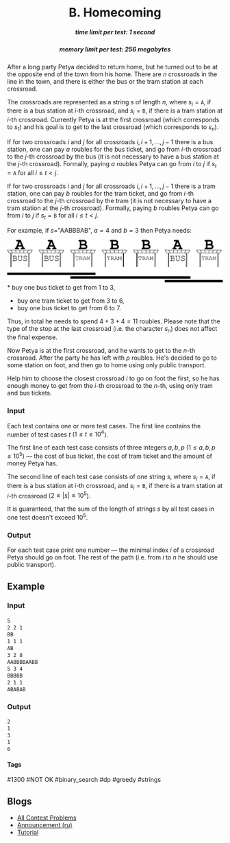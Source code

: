 <h1 style='text-align: center;'> B. Homecoming</h1>

<h5 style='text-align: center;'>time limit per test: 1 second</h5>
<h5 style='text-align: center;'>memory limit per test: 256 megabytes</h5>

After a long party Petya decided to return home, but he turned out to be at the opposite end of the town from his home. There are $n$ crossroads in the line in the town, and there is either the bus or the tram station at each crossroad.

The crossroads are represented as a string $s$ of length $n$, where $s_i = \texttt{A}$, if there is a bus station at $i$-th crossroad, and $s_i = \texttt{B}$, if there is a tram station at $i$-th crossroad. Currently Petya is at the first crossroad (which corresponds to $s_1$) and his goal is to get to the last crossroad (which corresponds to $s_n$).

If for two crossroads $i$ and $j$ for all crossroads $i, i+1, \ldots, j-1$ there is a bus station, one can pay $a$ roubles for the bus ticket, and go from $i$-th crossroad to the $j$-th crossroad by the bus (it is not necessary to have a bus station at the $j$-th crossroad). Formally, paying $a$ roubles Petya can go from $i$ to $j$ if $s_t = \texttt{A}$ for all $i \le t < j$. 

If for two crossroads $i$ and $j$ for all crossroads $i, i+1, \ldots, j-1$ there is a tram station, one can pay $b$ roubles for the tram ticket, and go from $i$-th crossroad to the $j$-th crossroad by the tram (it is not necessary to have a tram station at the $j$-th crossroad). Formally, paying $b$ roubles Petya can go from $i$ to $j$ if $s_t = \texttt{B}$ for all $i \le t < j$.

For example, if $s$="AABBBAB", $a=4$ and $b=3$ then Petya needs:

![](images/cdb4635b8bb0234f87d3e22260f49849fcaa2007.png)* buy one bus ticket to get from $1$ to $3$,
* buy one tram ticket to get from $3$ to $6$,
* buy one bus ticket to get from $6$ to $7$.

Thus, in total he needs to spend $4+3+4=11$ roubles. Please note that the type of the stop at the last crossroad (i.e. the character $s_n$) does not affect the final expense.

Now Petya is at the first crossroad, and he wants to get to the $n$-th crossroad. After the party he has left with $p$ roubles. He's decided to go to some station on foot, and then go to home using only public transport.

Help him to choose the closest crossroad $i$ to go on foot the first, so he has enough money to get from the $i$-th crossroad to the $n$-th, using only tram and bus tickets.

### Input

Each test contains one or more test cases. The first line contains the number of test cases $t$ ($1 \le t \le 10^4$).

The first line of each test case consists of three integers $a, b, p$ ($1 \le a, b, p \le 10^5$) — the cost of bus ticket, the cost of tram ticket and the amount of money Petya has.

The second line of each test case consists of one string $s$, where $s_i = \texttt{A}$, if there is a bus station at $i$-th crossroad, and $s_i = \texttt{B}$, if there is a tram station at $i$-th crossroad ($2 \le |s| \le 10^5$).

It is guaranteed, that the sum of the length of strings $s$ by all test cases in one test doesn't exceed $10^5$.

### Output

For each test case print one number — the minimal index $i$ of a crossroad Petya should go on foot. The rest of the path (i.e. from $i$ to $n$ he should use public transport).

## Example

### Input


```text
5
2 2 1
BB
1 1 1
AB
3 2 8
AABBBBAABB
5 3 4
BBBBB
2 1 1
ABABAB
```
### Output


```text
2
1
3
1
6
```


#### Tags 

#1300 #NOT OK #binary_search #dp #greedy #strings 

## Blogs
- [All Contest Problems](../Codeforces_Round_623_(Div._2,_based_on_VK_Cup_2019-2020_-_Elimination_Round,_Engine).md)
- [Announcement (ru)](../blogs/Announcement_(ru).md)
- [Tutorial](../blogs/Tutorial.md)
